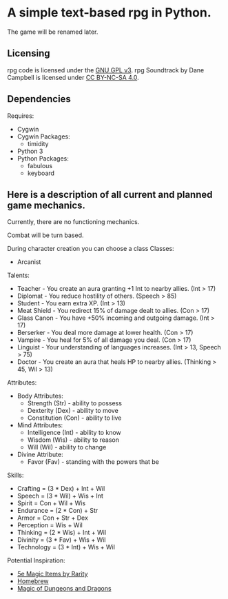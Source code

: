 # A simple text-based rpg in Python.
The game will be renamed later.
## Licensing
rpg code is licensed under the [GNU GPL v3](https://www.gnu.org/licenses/quick-guide-gplv3.html).
rpg Soundtrack by Dane Campbell is licensed under [CC BY-NC-SA 4.0](https://creativecommons.org/licenses/by-nc-sa/4.0).

## Dependencies
Requires:
* Cygwin
* Cygwin Packages:
	* timidity
* Python 3
* Python Packages:
	* fabulous
	* keyboard

## Here is a description of all current and planned game mechanics.
Currently, there are no functioning mechanics.

Combat will be turn based.

During character creation you can choose a class
Classes:
* Arcanist

Talents:

* Teacher - You create an aura granting +1 Int to nearby allies. (Int > 17)
* Diplomat - You reduce hostility of others. (Speech > 85)
* Student - You earn extra XP. (Int > 13)
* Meat Shield - You redirect 15% of damage dealt to allies. (Con > 17)
* Glass Canon - You have +50% incoming and outgoing damage. (Int > 17)
* Berserker - You deal more damage at lower health. (Con > 17)
* Vampire - You heal for 5% of all damage you deal. (Con > 17)
* Linguist - Your understanding of languages increases. (Int > 13, Speech > 75)
* Doctor - You create an aura that heals HP to nearby allies. (Thinking > 45, Wil > 13)

Attributes:
* Body Attributes:
	* Strength (Str) - ability to possess
	* Dexterity (Dex) - ability to move
	* Constitution (Con) - ability to live
* Mind Attributes:
	* Intelligence (Int) - ability to know
	* Wisdom (Wis) - ability to reason
	* Will (Wil) - ability to change
 * Divine Attribute:
	* Favor (Fav) - standing with the powers that be

Skills:
* Crafting = (3 * Dex) + Int + Wil
* Speech = (3 * Wil) + Wis + Int
* Spirit = Con + Wil  + Wis
* Endurance = (2 * Con) + Str
* Armor = Con + Str + Dex
* Perception = Wis + Wil
* Thinking = (2 * Wis) + Int + Wil
* Divinity = (3 * Fav) + Wis + Wil
* Technology = (3 * Int) + Wis + Wil

Potential Inspiration:
* [5e Magic Items by Rarity](https://www.dandwiki.com/wiki/5e_Magic_Items_by_Rarity)
* [Homebrew](https://www.dndbeyond.com/homebrew)
* [Magic of Dungeons and Dragons](https://en.wikipedia.org/wiki/Magic_of_Dungeons_%26a_Dragons)
